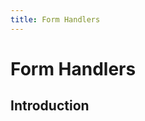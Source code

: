 ```yaml
---
title: Form Handlers
---
```


# Form Handlers

<div class="documentation__toc"></div>

## Introduction
